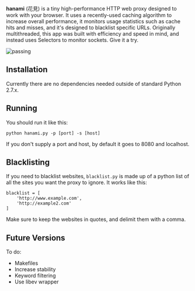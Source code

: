 **hanami** (花見) is a tiny high-performance HTTP web proxy designed to work with your browser. It uses a recently-used caching algorithm to increase overall performance, it monitors usage statistics such as cache hits and misses, and it's designed to blacklist specific URLs. Originally multithreaded, this app was built with efficiency and speed in mind, and instead uses Selectors to monitor sockets. Give it a try.

![passing](https://raw.github.com/travis-ci/travis-api/master/public/images/result/passing.png)

## Installation
Currently there are no dependencies needed outside of standard Python 2.7.x.

## Running
You should run it like this:
```
python hanami.py -p [port] -s [host]
```
If you don't supply a port and host, by default it goes to 8080 and localhost. 

## Blacklisting
If you need to blacklist websites, `blacklist.py` is made up of a python list of all the sites you want the proxy to ignore. It works like this:
```
blacklist = [ 
	'http://www.example.com', 
	'http://example2.com'
]
```
Make sure to keep the websites in quotes, and delimit them with a comma.

## Future Versions
To do:
* Makefiles
* Increase stability
* Keyword filtering
* Use libev wrapper
